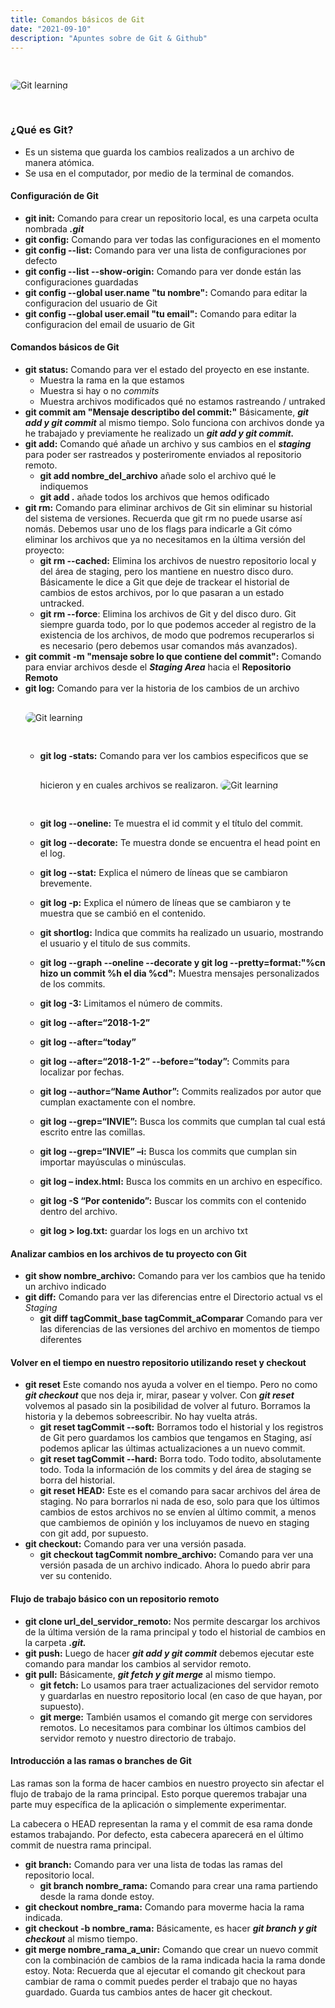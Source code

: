 ```yaml
---
title: Comandos básicos de Git
date: "2021-09-10"
description: "Apuntes sobre de Git & Github"
---
```


<!-- date: año-mes-día -->

<img src="./images/1.jpeg" alt="Git learning" style="border-radius:10px; margin:30px 0;">

### ¿Qué es Git?

- Es un sistema que guarda los cambios realizados a un archivo de manera atómica.
- Se usa en el computador, por medio de la terminal de comandos.

#### Configuración de Git

- **git init:** Comando para crear un repositorio local, es una carpeta oculta nombrada **_.git_**
- **git config:** Comando para ver todas las configuraciones en el momento
- **git config --list:** Comando para ver una lista de configuraciones por defecto
- **git config --list --show-origin:** Comando para ver donde están las configuraciones guardadas
- **git config --global user.name "tu nombre":** Comando para editar la configuracion del usuario de Git
- **git config --global user.email "tu email":** Comando para editar la configuracion del email de usuario de Git

#### Comandos básicos de Git

- **git status:** Comando para ver el estado del proyecto en ese instante.
  - Muestra la rama en la que estamos
  - Muestra si hay o no _commits_
  - Muestra archivos modificados qué no estamos rastreando / untraked
- **git commit am "Mensaje descriptibo del commit:"** Básicamente, **_git add y git commit_** al mismo tiempo. Solo funciona con archivos donde ya he trabajado y previamente he realizado un **_git add y git commit._**
- **git add:** Comando qué añade un archivo y sus cambios en el **_staging_** para poder ser rastreados y posteriromente enviados al repositorio remoto.
  - **git add nombre_del_archivo** añade solo el archivo qué le indiquemos
  - **git add .** añade todos los archivos que hemos odificado
- **git rm:** Comando para eliminar archivos de Git sin eliminar su historial del sistema de versiones. Recuerda que git rm no puede usarse así nomás. Debemos usar uno de los flags para indicarle a Git cómo eliminar los archivos que ya no necesitamos en la última versión del proyecto:
  - **git rm --cached:** Elimina los archivos de nuestro repositorio local y del área de staging, pero los mantiene en nuestro disco duro. Básicamente le dice a Git que deje de trackear el historial de cambios de estos archivos, por lo que pasaran a un estado untracked.
  - **git rm --force**: Elimina los archivos de Git y del disco duro. Git siempre guarda todo, por lo que podemos acceder al registro de la existencia de los archivos, de modo que podremos recuperarlos si es necesario (pero debemos usar comandos más avanzados).
- **git commit -m "mensaje sobre lo que contiene del commit":** Comando para enviar archivos desde el **_Staging Area_** hacia el **Repositorio Remoto**
- **git log:** Comando para ver la historia de los cambios de un archivo
  <img src="./images/7.png" alt="Git learning" style="border-radius:10px; margin:30px 0;">
  - **git log -stats:** Comando para ver los cambios especificos que se hicieron y en cuales archivos se realizaron.
    <img src="./images/8.png" alt="Git learning" style="border-radius:10px; margin:30px 0;">

  - **git log --oneline:** Te muestra el id commit y el título del commit.
  - **git log --decorate:** Te muestra donde se encuentra el head point en el log.
  - **git log --stat:** Explica el número de líneas que se cambiaron brevemente.
  - **git log -p:** Explica el número de líneas que se cambiaron y te muestra que se cambió en el contenido.
  - **git shortlog:** Indica que commits ha realizado un usuario, mostrando el usuario y el titulo de sus commits.
  - **git log --graph --oneline --decorate y git log --pretty=format:"%cn hizo un commit %h el dia %cd":** Muestra mensajes personalizados de los commits.
  - **git log -3:** Limitamos el número de commits.
  - **git log --after=“2018-1-2”**
  - **git log --after=“today”**
  - **git log --after=“2018-1-2” --before=“today”:** Commits para localizar por fechas.
  - **git log --author=“Name Author”:** Commits realizados por autor que cumplan exactamente con el nombre.
  - **git log --grep=“INVIE”:** Busca los commits que cumplan tal cual está escrito entre las comillas.
  - **git log --grep=“INVIE” –i:** Busca los commits que cumplan sin importar mayúsculas o minúsculas.
  - **git log – index.html:** Busca los commits en un archivo en específico.
  - **git log -S “Por contenido”:** Buscar los commits con el contenido dentro del archivo.
  - **git log > log.txt:** guardar los logs en un archivo txt

#### Analizar cambios en los archivos de tu proyecto con Git

- **git show nombre_archivo:** Comando para ver los cambios que ha tenido un archivo indicado
- **git diff:** Comando para ver las diferencias entre el Directorio actual vs el _Staging_
  - **git diff tagCommit_base tagCommit_aComparar** Comando para ver las diferencias de las versiones del archivo en momentos de tiempo diferentes

#### Volver en el tiempo en nuestro repositorio utilizando reset y checkout

- **git reset** Este comando nos ayuda a volver en el tiempo. Pero no como **_git checkout_** que nos deja ir, mirar, pasear y volver. Con **_git reset_** volvemos al pasado sin la posibilidad de volver al futuro. Borramos la historia y la debemos sobreescribir. No hay vuelta atrás.
  - **git reset tagCommit --soft:** Borramos todo el historial y los registros de Git pero guardamos los cambios que tengamos en Staging, así podemos aplicar las últimas actualizaciones a un nuevo commit.
  - **git reset tagCommit --hard:** Borra todo. Todo todito, absolutamente todo. Toda la información de los commits y del área de staging se borra del historial.
  - **git reset HEAD:** Este es el comando para sacar archivos del área de staging. No para borrarlos ni nada de eso, solo para que los últimos cambios de estos archivos no se envíen al último commit, a menos que cambiemos de opinión y los incluyamos de nuevo en staging con git add, por supuesto.
- **git checkout:** Comando para ver una versión pasada.
  - **git checkout tagCommit nombre_archivo:** Comando para ver una versión pasada de un archivo indicado. Ahora lo puedo abrir para ver su contenido.

#### Flujo de trabajo básico con un repositorio remoto

- **git clone url_del_servidor_remoto:** Nos permite descargar los archivos de la última versión de la rama principal y todo el historial de cambios en la carpeta **_.git._**
- **git push:** Luego de hacer **_git add y git commit_** debemos ejecutar este comando para mandar los cambios al servidor remoto.
- **git pull:** Básicamente, **_git fetch y git merge_** al mismo tiempo.
  - **git fetch:** Lo usamos para traer actualizaciones del servidor remoto y guardarlas en nuestro repositorio local (en caso de que hayan, por supuesto).
  - **git merge:** También usamos el comando git merge con servidores remotos. Lo necesitamos para combinar los últimos cambios del servidor remoto y nuestro directorio de trabajo.

#### Introducción a las ramas o branches de Git

Las ramas son la forma de hacer cambios en nuestro proyecto sin afectar el flujo de trabajo de la rama principal. Esto porque queremos trabajar una parte muy específica de la aplicación o simplemente experimentar.

La cabecera o HEAD representan la rama y el commit de esa rama donde estamos trabajando. Por defecto, esta cabecera aparecerá en el último commit de nuestra rama principal.

- **git branch:** Comando para ver una lista de todas las ramas del repositorio local.
  - **git branch nombre_rama:** Comando para crear una rama partiendo desde la rama donde estoy.
- **git checkout nombre_rama:** Comando para moverme hacia la rama indicada.
- **git checkout -b nombre_rama:** Básicamente, es hacer **_git branch y git checkout_** al mismo tiempo.
- **git merge nombre_rama_a_unir:** Comando que crear un nuevo commit con la combinación de cambios de la rama indicada hacia la rama donde estoy. Nota: Recuerda que al ejecutar el comando git checkout para cambiar de rama o commit puedes perder el trabajo que no hayas guardado. Guarda tus cambios antes de hacer git checkout.
